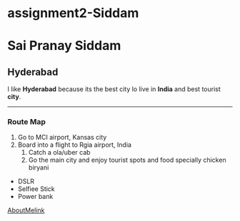 # assignment2-Siddam
# Sai Pranay Siddam
## Hyderabad
I like **Hyderabad** because its the best city lo live in **India** and best tourist **city**.

---

### Route Map

1. Go to MCI airport, Kansas city
2. Board into a flight to Rgia airport, India     
    1. Catch a ola/uber cab   
    2. Go the main city and enjoy tourist spots and food specially chicken biryani
* DSLR
* Selfiee Stick
* Power bank

[AboutMelink](AboutMe.md)

